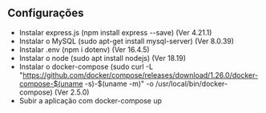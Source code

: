 ## Configurações
- Instalar express.js (npm install express --save) (Ver 4.21.1)
- Instalar o MySQL (sudo apt-get install mysql-server) (Ver 8.0.39)
- Instalar .env (npm i dotenv) (Ver 16.4.5)
- Instalar o node (sudo apt install nodejs)  (Ver 18.19)
- Instalar o docker-compose (sudo curl -L "https://github.com/docker/compose/releases/download/1.26.0/docker-compose-$(uname -s)-$(uname -m)" -o /usr/local/bin/docker-compose) (Ver 2.5.0)
- Subir a aplicação com docker-compose up
  


